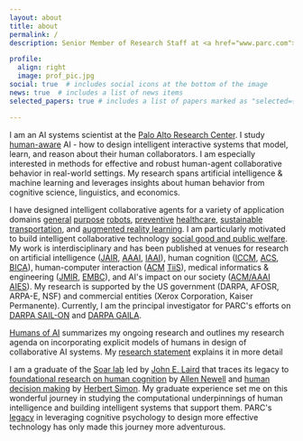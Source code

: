 ```yaml
---
layout: about
title: about
permalink: /
description: Senior Member of Research Staff at <a href="www.parc.com">Xerox PARC</a>

profile:
  align: right
  image: prof_pic.jpg
social: true  # includes social icons at the bottom of the image
news: true  # includes a list of news items
selected_papers: true # includes a list of papers marked as "selected={true}"

---
```


I am an AI systems scientist at the [Palo Alto Research Center](https://www.parc.com/). I study [human-aware](https://arxiv.org/pdf/1910.07089.pdf) AI - how to design intelligent interactive systems that model, learn, and reason about their human collaborators. I am
especially interested in methods for effective and robust human-agent collaborative behavior in real-world settings. My research spans artificial intelligence & machine learning and leverages insights about human behavior from cognitive science, linguistics, and economics.

I have designed intelligent collaborative agents for a variety of application domains [general](https://arxiv.org/abs/2006.01962) [purpose](https://www.aaai.org/ocs/index.php/AAAI/AAAI18/paper/viewPaper/17261) [robots](https://www.aaai.org/ocs/index.php/AAAI/AAAI14/paper/viewFile/8630/8446), [preventive](https://dl.acm.org/doi/abs/10.1145/3366501) [healthcare](https://www.jmir.org/2017/11/e397/),  [sustainable](https://www.jair.org/index.php/jair/article/view/11352) [transportation](https://dl.acm.org/doi/abs/10.1145/3306618.3314271), and [augmented reality learning](http://ceur-ws.org/Vol-2327/IUI19WS-USER2AGENT-1.pdf). I am particularly motivated to build intelligent collaborative technology [social good and public welfare](https://cra.org/ccc/wp-content/uploads/sites/2/2016/04/AI-for-Social-Good-Workshop-Report.pdf). My work is interdisciplinary and has been published at venues for research on artificial intelligence ([JAIR](https://www.jair.org/index.php/jair/article/view/11352), [AAAI](https://www.aaai.org/ocs/index.php/AAAI/AAAI14/paper/viewFile/8630/8446), [IAAI](https://www.aaai.org/ocs/index.php/IAAI/IAAI17/paper/viewPaper/14963)), human cognition ([ICCM](https://iccm-conference.github.io/), [ACS](http://cogsys.org/journal/volume2/article-2-9.pdf), [BICA](https://www.sciencedirect.com/science/article/pii/S2212683X14000164)), human-computer interaction ([ACM](https://dl.acm.org/doi/abs/10.1145/3375790) [TiiS](https://dl.acm.org/doi/abs/10.1145/3366501)), medical informatics & engineering ([JMIR](https://www.jmir.org/2017/11/e397/), [EMBC](https://ieeexplore.ieee.org/abstract/document/7591428)), and AI's impact on our society ([ACM/AAAI AIES](https://dl.acm.org/doi/abs/10.1145/3306618.3314271)). My research is supported by the US government (DARPA, AFOSR, ARPA-E, NSF) and commercial entities (Xerox Corporation, Kaiser Permanente). Currently, I am the principal investigator for PARC's efforts on [DARPA SAIL-ON](https://intelligencecommunitynews.com/darpa-introduces-sail-on-program/) and [DARPA GAILA](https://www.darpa.mil/program/grounded-artificial-intelligence-language-acquisition). 

[Humans of AI](./assets/pdf/humans_of_ai.pdf) summarizes my ongoing research and outlines my research agenda on incorporating explicit models of humans in design of collaborative AI systems. My [research statement](./assets/pdf/ResearchStatement.pdf) explains it in more detail

I am a graduate of the [Soar lab](https://soar.eecs.umich.edu/) led by [John E. Laird](https://laird.engin.umich.edu) that traces its legacy to [foundational research on human cognition](https://en.wikipedia.org/wiki/Unified_Theories_of_Cognition) by [Allen Newell](https://en.wikipedia.org/wiki/Allen_Newell) and [human decision making](https://www.goodreads.com/book/show/4286601-human-problem-solving) by [Herbert Simon](https://en.wikipedia.org/wiki/Herbert_A._Simon). My graduate experience set me on this wonderful journey in studying the computational underpinnings of human intelligence and building intelligent systems that support them. PARC's [legacy](https://www.nngroup.com/articles/top-research-laboratories-in-human-computer-interaction-hci/) in leveraging cognitive psychology to design more effective technology has only made this journey more adventurous.
